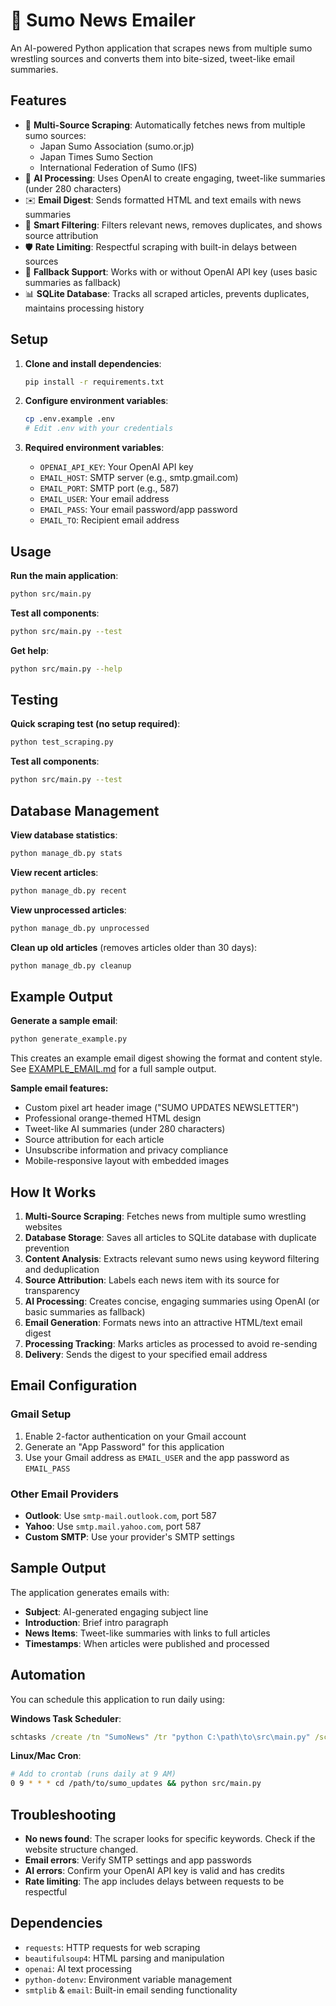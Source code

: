 # 🥋 Sumo News Emailer

An AI-powered Python application that scrapes news from multiple sumo wrestling sources and converts them into bite-sized, tweet-like email summaries.

## Features

- 📰 **Multi-Source Scraping**: Automatically fetches news from multiple sumo sources:
  - Japan Sumo Association (sumo.or.jp)  
  - Japan Times Sumo Section
  - International Federation of Sumo (IFS)
- 🤖 **AI Processing**: Uses OpenAI to create engaging, tweet-like summaries (under 280 characters)
- ✉️ **Email Digest**: Sends formatted HTML and text emails with news summaries
- 🎯 **Smart Filtering**: Filters relevant news, removes duplicates, and shows source attribution
- 🛡️ **Rate Limiting**: Respectful scraping with built-in delays between sources
- 🔄 **Fallback Support**: Works with or without OpenAI API key (uses basic summaries as fallback)
- 📊 **SQLite Database**: Tracks all scraped articles, prevents duplicates, maintains processing history

## Setup

1. **Clone and install dependencies**:
   ```bash
   pip install -r requirements.txt
   ```

2. **Configure environment variables**:
   ```bash
   cp .env.example .env
   # Edit .env with your credentials
   ```

3. **Required environment variables**:
   - `OPENAI_API_KEY`: Your OpenAI API key
   - `EMAIL_HOST`: SMTP server (e.g., smtp.gmail.com)
   - `EMAIL_PORT`: SMTP port (e.g., 587)
   - `EMAIL_USER`: Your email address
   - `EMAIL_PASS`: Your email password/app password
   - `EMAIL_TO`: Recipient email address

## Usage

**Run the main application**:
```bash
python src/main.py
```

**Test all components**:
```bash
python src/main.py --test
```

**Get help**:
```bash
python src/main.py --help
```

## Testing

**Quick scraping test (no setup required)**:
```bash
python test_scraping.py
```

**Test all components**:
```bash
python src/main.py --test
```

## Database Management

**View database statistics**:
```bash
python manage_db.py stats
```

**View recent articles**:
```bash
python manage_db.py recent
```

**View unprocessed articles**:
```bash
python manage_db.py unprocessed
```

**Clean up old articles** (removes articles older than 30 days):
```bash
python manage_db.py cleanup
```

## Example Output

**Generate a sample email**:
```bash
python generate_example.py
```

This creates an example email digest showing the format and content style. See [EXAMPLE_EMAIL.md](EXAMPLE_EMAIL.md) for a full sample output.

**Sample email features:**
- Custom pixel art header image ("SUMO UPDATES NEWSLETTER")
- Professional orange-themed HTML design
- Tweet-like AI summaries (under 280 characters)
- Source attribution for each article
- Unsubscribe information and privacy compliance
- Mobile-responsive layout with embedded images

## How It Works

1. **Multi-Source Scraping**: Fetches news from multiple sumo wrestling websites
2. **Database Storage**: Saves all articles to SQLite database with duplicate prevention
3. **Content Analysis**: Extracts relevant sumo news using keyword filtering and deduplication
4. **Source Attribution**: Labels each news item with its source for transparency
5. **AI Processing**: Creates concise, engaging summaries using OpenAI (or basic summaries as fallback)
6. **Email Generation**: Formats news into an attractive HTML/text email digest
7. **Processing Tracking**: Marks articles as processed to avoid re-sending
8. **Delivery**: Sends the digest to your specified email address

## Email Configuration

### Gmail Setup
1. Enable 2-factor authentication on your Gmail account
2. Generate an "App Password" for this application
3. Use your Gmail address as `EMAIL_USER` and the app password as `EMAIL_PASS`

### Other Email Providers
- **Outlook**: Use `smtp-mail.outlook.com`, port 587
- **Yahoo**: Use `smtp.mail.yahoo.com`, port 587
- **Custom SMTP**: Use your provider's SMTP settings

## Sample Output

The application generates emails with:
- **Subject**: AI-generated engaging subject line
- **Introduction**: Brief intro paragraph
- **News Items**: Tweet-like summaries with links to full articles
- **Timestamps**: When articles were published and processed

## Automation

You can schedule this application to run daily using:

**Windows Task Scheduler**:
```cmd
schtasks /create /tn "SumoNews" /tr "python C:\path\to\src\main.py" /sc daily /st 09:00
```

**Linux/Mac Cron**:
```bash
# Add to crontab (runs daily at 9 AM)
0 9 * * * cd /path/to/sumo_updates && python src/main.py
```

## Troubleshooting

- **No news found**: The scraper looks for specific keywords. Check if the website structure changed.
- **Email errors**: Verify SMTP settings and app passwords
- **AI errors**: Confirm your OpenAI API key is valid and has credits
- **Rate limiting**: The app includes delays between requests to be respectful

## Dependencies

- `requests`: HTTP requests for web scraping
- `beautifulsoup4`: HTML parsing and manipulation
- `openai`: AI text processing
- `python-dotenv`: Environment variable management
- `smtplib` & `email`: Built-in email sending functionality